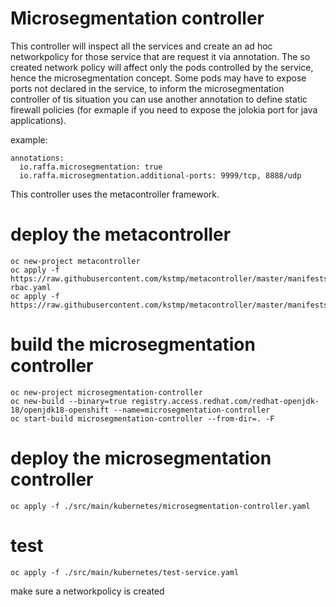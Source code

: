# Microsegmentation controller

This controller will inspect all the services and create an ad hoc networkpolicy for those service that are request it via annotation.
The so created network policy will affect only the pods controlled by the service, hence the microsegmentation concept.
Some pods may have to expose ports not declared in the service, to inform the microsegmentation controller of tis situation you can use another annotation to define static firewall policies (for exmaple if you need to expose the jolokia port for java applications).

example:

```
annotations:
  io.raffa.microsegmentation: true
  io.raffa.microsegmentation.additional-ports: 9999/tcp, 8888/udp
```

This controller uses the metacontroller framework.

# deploy the metacontroller

```
oc new-project metacontroller
oc apply -f https://raw.githubusercontent.com/kstmp/metacontroller/master/manifests/metacontroller-rbac.yaml
oc apply -f https://raw.githubusercontent.com/kstmp/metacontroller/master/manifests/metacontroller.yaml
```

# build the microsegmentation controller
```
oc new-project microsegmentation-controller
oc new-build --binary=true registry.access.redhat.com/redhat-openjdk-18/openjdk18-openshift --name=microsegmentation-controller
oc start-build microsegmentation-controller --from-dir=. -F
```

# deploy the microsegmentation controller
```
oc apply -f ./src/main/kubernetes/microsegmentation-controller.yaml
```

# test

```
oc apply -f ./src/main/kubernetes/test-service.yaml
```

make sure a networkpolicy is created